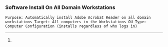 ### Software Install On All Domain Workstations
```
Purpose: Automatically install Adobe Acrobat Reader on all domain workstations Target: All computers in the Workstations OU Type: Computer Configuration (installs regardless of who logs in)
```
---

1.
